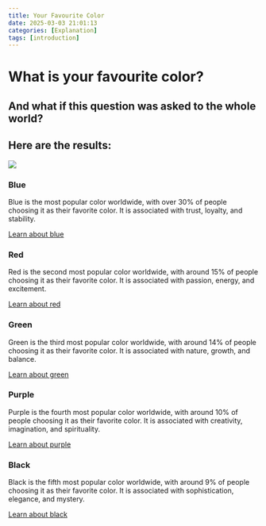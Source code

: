```yaml
---
title: Your Favourite Color
date: 2025-03-03 21:01:13
categories: [Explanation]
tags: [introduction]
---
```


# What is your favourite color?
## And what if this question was asked to the whole world?
## Here are the results: 
![](https://static.wixstatic.com/media/9690cf_fff3987b86004eae890a95e8d5c69769~mv2.gif/v1/fill/w_200,h_200,al_c,blur_3,pstr/9690cf_fff3987b86004eae890a95e8d5c69769~mv2.gif)

### Blue
Blue is the most popular color worldwide, with over 30% of people choosing it as their favorite color. It is associated with trust, loyalty, and stability.

[Learn about blue](https://michalgnieciak.github.io/posts/Learn-about-blue/) 
    
### Red
Red is the second most popular color worldwide, with around 15% of people choosing it as their favorite color. It is associated with passion, energy, and excitement.

[Learn about red](https://michalgnieciak.github.io/posts/Learn-about-red/) 
    
### Green
Green is the third most popular color worldwide, with around 14% of people choosing it as their favorite color. It is associated with nature, growth, and balance.

[Learn about green](https://michalgnieciak.github.io/posts/Learn-about-green/) 
    
### Purple
Purple is the fourth most popular color worldwide, with around 10% of people choosing it as their favorite color. It is associated with creativity, imagination, and spirituality.

[Learn about purple](https://michalgnieciak.github.io/posts/Learn-about-purple/) 
    
### Black
Black is the fifth most popular color worldwide, with around 9% of people choosing it as their favorite color. It is associated with sophistication, elegance, and mystery.

[Learn about black](https://michalgnieciak.github.io/posts/Learn-about-black/) 
    
